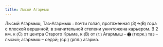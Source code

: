 ```yaml
---
title: Лысый Агармыш
---
```


Лысый Агармыш, Таз-Агармыш
: почти голая, протяженная ⦅З⦆→⦅В⦆ гора с плоской вершиной; в значительной степени уничтожена карьером. В 2 км. к ⦅С⦆ от центра Старого Крыма, к ⦅В⦆ от ⦅г.⦆ Агармыш – ❷ ⦅тюрк.⦆ таз – лысый; агармыш – седой; ⦅ср.⦆ ⦅рпл.⦆ агарма. 
